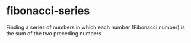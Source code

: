 # fibonacci-series
Finding a series of numbers in which each number (Fibonacci number) is the sum of the two preceding numbers
